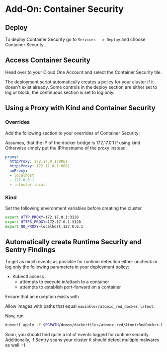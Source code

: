 # Add-On: Container Security

## Deploy

To deploy Container Security go to `Services --> Deploy` and choose Container Security.

## Access Container Security

Head over to your Cloud One Account and select the Container Security tile.

The deployment script automatically creates a policy for your cluster if it doesn't exist already. Some controls in the deploy section are either set to log or block, the continuous section is set to log only.

## Using a Proxy with Kind and Container Security

### Overrides

Add the following section to your overrides of Container Security:

Assumes, that the IP of the docker bridge is 172.17.0.1 if using kind. Otherwise simply put the IP/hostname of the proxy instead.

```yaml
proxy:
  httpProxy: 172.17.0.1:8081
  httpsProxy: 172.17.0.1:8081
  noProxy:
  - localhost
  - 127.0.0.1
  - .cluster.local
```

### Kind

Set the following environment variables before creating the cluster

```sh
export HTTP_PROXY=172.17.0.1:3128
export HTTPS_PROXY=172.17.0.1:3128
export NO_PROXY=localhost,127.0.0.1
```

## Automatically create Runtime Security and Sentry Findings 

To get as much events as possible for runtime detection either uncheck or log only the following parameters in your deployment policy:

- Kubectl access
  - attempts to execute in/attach to a container
  - attempts to establish port-forward on a container

Ensure that an exception exists with

Allow images with paths that equal `mawinkler/atomic_red_docker:latest`.

Now, run

```sh
kubectl apply -f $PGPATH/demos/dockerfiles/atomic-red/AtomicRedDocker-FullFalco.yaml
```

Soon, you should find quite a lot of events logged for runtime security. Additionally, if Sentry scans your cluster it should detect multiple malwares as well :-).
